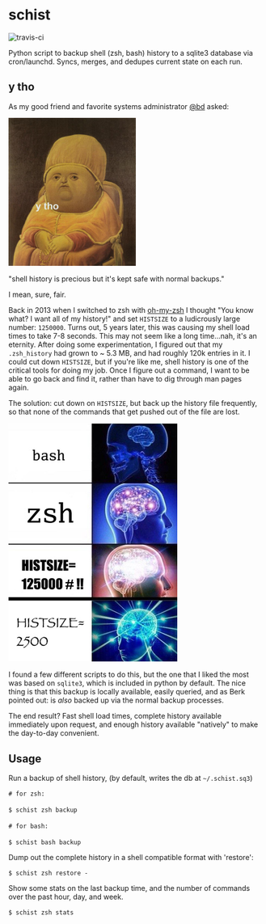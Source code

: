 # schist

![travis-ci](https://travis-ci.org/slyphon/schist.svg?branch=master)

Python script to backup shell (zsh, bash) history to a sqlite3 database via cron/launchd. Syncs, merges, and dedupes current state on each run.

## y tho

As my good friend and favorite systems administrator [@bd][] asked:

<img src="https://raw.githubusercontent.com/slyphon/schist/_website/y-tho.jpg" width="50%" height="50%"/>

"shell history is precious but it's kept safe with normal backups."

I mean, sure, fair.

Back in 2013 when I switched to zsh with [oh-my-zsh][] I thought "You know what? I want all of my history!" and set `HISTSIZE` to a ludicrously large number: `1250000`. Turns out, 5 years later, this was causing my shell load times to take 7-8 seconds. This may not seem like a long time...nah, it's an eternity. After doing some experimentation, I figured out that my `.zsh_history` had grown to ~ 5.3 MB, and had roughly 120k entries in it. I could cut down `HISTSIZE`, but if you're like me, shell history is one of the critical tools for doing my job. Once I figure out a command, I want to be able to go back and find it, rather than have to dig through man pages again.

The solution: cut down on `HISTSIZE`, but back up the history file frequently, so that none of the commands that get pushed out of the file are lost.

![galactic-brain][]

I found a few different scripts to do this, but the one that I liked the most was based on `sqlite3`, which is included in python by default. The nice thing is that this backup is locally available, easily queried, and as Berk pointed out: is _also_ backed up via the normal backup processes.

The end result? Fast shell load times, complete history available immediately upon request, and enough history available "natively" to make the day-to-day convenient.



[@bd]: https://twitter.com/bd
[oh-my-zsh]: https://github.com/robbyrussell/oh-my-zsh
[galactic-brain]: https://raw.githubusercontent.com/slyphon/schist/_website/galactic-zsh-history.jpg

## Usage

Run a backup of shell history, (by default, writes the db at `~/.schist.sq3`)


```
# for zsh:

$ schist zsh backup

# for bash:

$ schist bash backup

```

Dump out the complete history in a shell compatible format with 'restore':


```
$ schist zsh restore -
```

Show some stats on the last backup time, and the number of commands over the past hour, day, and week.

```
$ schist zsh stats
```
